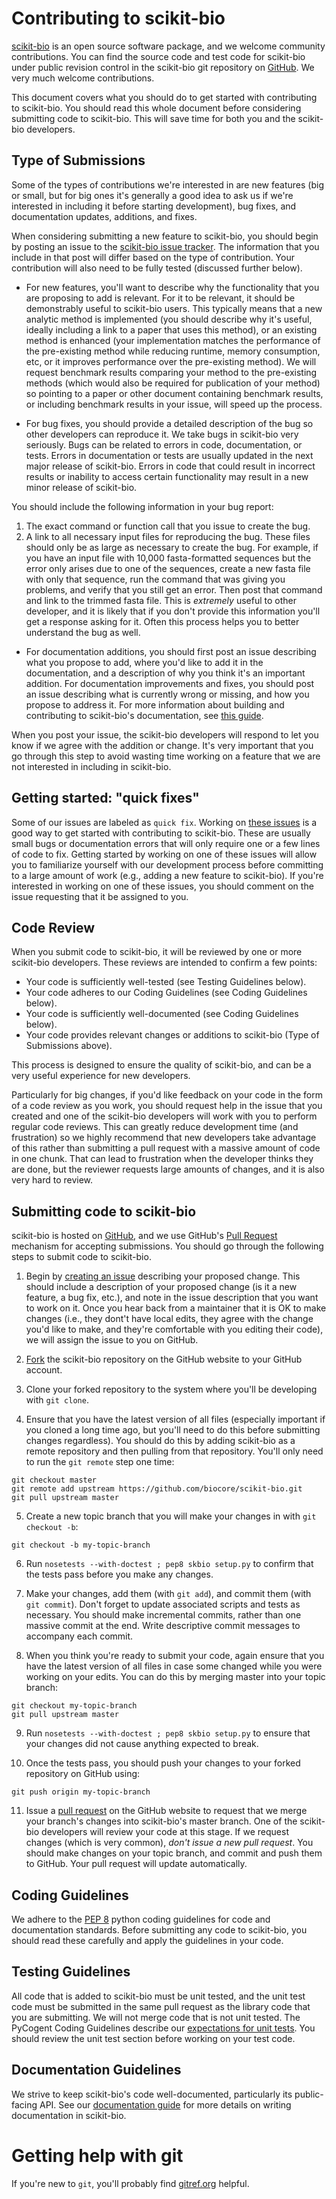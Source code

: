Contributing to scikit-bio
==========================

[scikit-bio](http://www.scikit-bio.org) is an open source software package, and we welcome community contributions. You can find the source code and test code for scikit-bio under public revision control in the scikit-bio git repository on [GitHub](https://github.com/biocore/scikit-bio). We very much welcome contributions.

This document covers what you should do to get started with contributing to scikit-bio. You should read this whole document before considering submitting code to scikit-bio. This will save time for both you and the scikit-bio developers.

Type of Submissions
-------------------

Some of the types of contributions we're interested in are new features (big or small, but for big ones it's generally a good idea to ask us if we're interested in including it before starting development), bug fixes, and documentation updates, additions, and fixes.

When considering submitting a new feature to scikit-bio, you should begin by posting an issue to the [scikit-bio issue tracker](https://github.com/biocore/scikit-bio/issues). The information that you include in that post will differ based on the type of contribution. Your contribution will also need to be fully tested (discussed further below).

* For new features, you'll want to describe why the functionality that you are proposing to add is relevant. For it to be relevant, it should be demonstrably useful to scikit-bio users. This typically means that a new analytic method is implemented (you should describe why it's useful, ideally including a link to a paper that uses this method), or an existing method is enhanced (your implementation matches the performance of the pre-existing method while reducing runtime, memory consumption, etc, or it improves performance over the pre-existing method). We will request benchmark results comparing your method to the pre-existing methods (which would also be required for publication of your method) so pointing to a paper or other document containing benchmark results, or including benchmark results in your issue, will speed up the process.

* For bug fixes, you should provide a detailed description of the bug so other developers can reproduce it. We take bugs in scikit-bio very seriously. Bugs can be related to errors in code, documentation, or tests. Errors in documentation or tests are usually updated in the next major release of scikit-bio. Errors in code that could result in incorrect results or inability to access certain functionality may result in a new minor release of scikit-bio.

 You should include the following information in your bug report:

 1. The exact command or function call that you issue to create the bug.
 2. A link to all necessary input files for reproducing the bug. These files should only be as large as necessary to create the bug. For example, if you have an input file with 10,000 fasta-formatted sequences but the error only arises due to one of the sequences, create a new fasta file with only that sequence, run the command that was giving you problems, and verify that you still get an error. Then post that command and link to the trimmed fasta file. This is *extremely* useful to other developer, and it is likely that if you don't provide this information you'll get a response asking for it. Often this process helps you to better understand the bug as well.

* For documentation additions, you should first post an issue describing what you propose to add, where you'd like to add it in the documentation, and a description of why you think it's an important addition. For documentation improvements and fixes, you should post an issue describing what is currently wrong or missing, and how you propose to address it. For more information about building and contributing to scikit-bio's documentation, see [this guide](doc/README.md).

When you post your issue, the scikit-bio developers will respond to let you know if we agree with the addition or change. It's very important that you go through this step to avoid wasting time working on a feature that we are not interested in including in scikit-bio.


Getting started: "quick fixes"
------------------------------

Some of our issues are labeled as ``quick fix``. Working on [these issues](https://github.com/biocore/scikit-bio/issues?direction=desc&labels=quick+fix&milestone=&page=1&sort=updated&state=open) is a good way to get started with contributing to scikit-bio. These are usually small bugs or documentation errors that will only require one or a few lines of code to fix. Getting started by working on one of these issues will allow you to familiarize yourself with our development process before committing to a large amount of work (e.g., adding a new feature to scikit-bio). If you're interested in working on one of these issues, you should comment on the issue requesting that it be assigned to you.


Code Review
-----------

When you submit code to scikit-bio, it will be reviewed by one or more scikit-bio developers. These reviews are intended to confirm a few points:

* Your code is sufficiently well-tested (see Testing Guidelines below).
* Your code adheres to our Coding Guidelines (see Coding Guidelines below).
* Your code is sufficiently well-documented (see Coding Guidelines below).
* Your code provides relevant changes or additions to scikit-bio (Type of Submissions above).

This process is designed to ensure the quality of scikit-bio, and can be a very useful experience for new developers.

Particularly for big changes, if you'd like feedback on your code in the form of a code review as you work, you should request help in the issue that you created and one of the scikit-bio developers will work with you to perform regular code reviews. This can greatly reduce development time (and frustration) so we highly recommend that new developers take advantage of this rather than submitting a pull request with a massive amount of code in one chunk. That can lead to frustration when the developer thinks they are done, but the reviewer requests large amounts of changes, and it is also very hard to review.


Submitting code to scikit-bio
-----------------------------

scikit-bio is hosted on [GitHub](http://www.github.com), and we use GitHub's [Pull Request](https://help.github.com/articles/using-pull-requests) mechanism for accepting submissions. You should go through the following steps to submit code to scikit-bio.

1. Begin by [creating an issue](https://github.com/biocore/scikit-bio/issues) describing your proposed change. This should include a description of your proposed change (is it a new feature, a bug fix, etc.), and note in the issue description that you want to work on it. Once you hear back from a maintainer that it is OK to make changes (i.e., they dont't have local edits, they agree with the change you'd like to make, and they're comfortable with you editing their code), we will assign the issue to you on GitHub.

2. [Fork](https://help.github.com/articles/fork-a-repo) the scikit-bio repository on the GitHub website to your GitHub account.

3. Clone your forked repository to the system where you'll be developing with ``git clone``.

4. Ensure that you have the latest version of all files (especially important if you cloned a long time ago, but you'll need to do this before submitting changes regardless). You should do this by adding scikit-bio as a remote repository and then pulling from that repository. You'll only need to run the ``git remote`` step one time:
```
git checkout master
git remote add upstream https://github.com/biocore/scikit-bio.git
git pull upstream master
```

5. Create a new topic branch that you will make your changes in with ``git checkout -b``:
```
git checkout -b my-topic-branch
```

6. Run ``nosetests --with-doctest ; pep8 skbio setup.py`` to confirm that the tests pass before you make any changes.

7. Make your changes, add them (with ``git add``), and commit them (with ``git commit``). Don't forget to update associated scripts and tests as necessary. You should make incremental commits, rather than one massive commit at the end. Write descriptive commit messages to accompany each commit.

8. When you think you're ready to submit your code, again ensure that you have the latest version of all files in case some changed while you were working on your edits. You can do this by merging master into your topic branch:
```
git checkout my-topic-branch
git pull upstream master
```

9. Run ``nosetests --with-doctest ; pep8 skbio setup.py`` to ensure that your changes did not cause anything expected to break.

10. Once the tests pass, you should push your changes to your forked repository on GitHub using:
```
git push origin my-topic-branch
```

11. Issue a [pull request](https://help.github.com/articles/using-pull-requests) on the GitHub website to request that we merge your branch's changes into scikit-bio's master branch. One of the scikit-bio developers will review your code at this stage. If we request changes (which is very common), *don't issue a new pull request*. You should make changes on your topic branch, and commit and push them to GitHub. Your pull request will update automatically.


Coding Guidelines
-----------------

We adhere to the [PEP 8](http://www.python.org/dev/peps/pep-0008/) python coding guidelines for code and documentation standards. Before submitting any code to scikit-bio, you should read these carefully and apply the guidelines in your code.


Testing Guidelines
------------------

All code that is added to scikit-bio must be unit tested, and the unit test code must be submitted in the same pull request as the library code that you are submitting. We will not merge code that is not unit tested. The PyCogent Coding Guidelines describe our [expectations for unit tests](http://pycogent.org/coding_guidelines.html?highlight=coding%20guidelines#how-should-i-test-my-code). You should review the unit test section before working on your test code.

Documentation Guidelines
------------------------

We strive to keep scikit-bio's code well-documented, particularly its public-facing API. See our [documentation guide](doc/README.md) for more details on writing documentation in scikit-bio.

Getting help with git
=====================

If you're new to ``git``, you'll probably find [gitref.org](http://gitref.org/) helpful.
